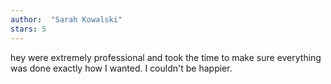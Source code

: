 ```yaml
---
author:  "Sarah Kowalski"
stars: 5
---
```

hey were extremely professional and took the time to make sure everything was done exactly how I wanted. I couldn't be happier.
